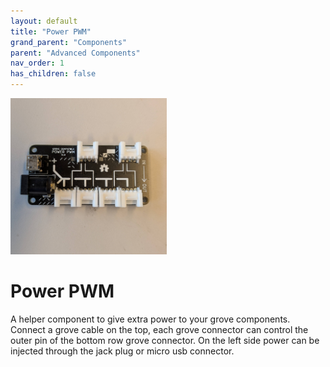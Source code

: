 ```yaml
---
layout: default
title: "Power PWM"
grand_parent: "Components"
parent: "Advanced Components"
nav_order: 1
has_children: false
---
```




<img src="assets/power-pwm.jpg" alt="Power PWM" width="250"/>

# Power PWM
A helper component to give extra power to your grove components.
Connect a grove cable on the top, each grove connector can control the outer pin of the bottom row grove connector. On the left side power can be injected through the jack plug or micro usb connector.